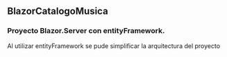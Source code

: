 ## BlazorCatalogoMusica

### Proyecto Blazor.Server con entityFramework.

Al utilizar entityFramework se pude simplificar la arquitectura del proyecto
